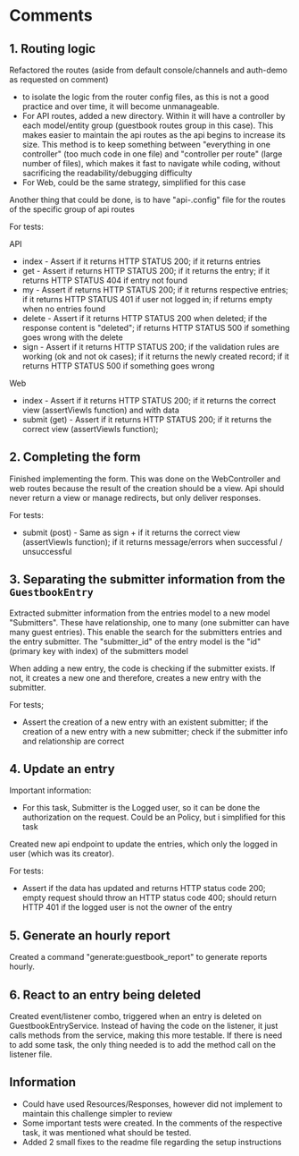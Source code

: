 # Comments

## 1. Routing logic

 Refactored the routes (aside from default console/channels and auth-demo as requested on comment)
 - to isolate the logic from the router config files, as this is not a good practice and over time, it will 
   become unmanageable.
 - For API routes, added a new directory. Within it will have a controller by each model/entity group 
   (guestbook routes group in this case). This makes easier to maintain the api routes as the api begins 
   to increase its size. This method is to keep something between "everything in one controller" (too much code
   in one file) and "controller per route" (large number of files), which makes it fast to navigate while 
   coding, without sacrificing the readability/debugging difficulty
 - For Web, could be the same strategy, simplified for this case

Another thing that could be done, is to have "api-<group>.config" file for the routes of the specific group of api routes

For tests:

API
- index - Assert if it returns HTTP STATUS 200; if it returns entries
- get - Assert if returns HTTP STATUS 200; if it returns the entry; if it returns HTTP STATUS 404 if entry not found
- my - Assert if returns HTTP STATUS 200; if it returns respective entries; if it returns HTTP STATUS 401 if user 
  not logged in; if returns empty when no entries found
- delete - Assert if it returns HTTP STATUS 200 when deleted; if the response content is "deleted"; if returns HTTP 
  STATUS 500 if something goes wrong with the delete
- sign - Assert if it returns HTTP STATUS 200; if the validation rules are working (ok and not ok cases); if it returns
  the newly created record; if it returns HTTP STATUS 500 if something goes wrong

Web
- index - Assert if it returns HTTP STATUS 200; if it returns the correct view (assertViewIs function) and with data
- submit (get) - Assert if it returns HTTP STATUS 200; if it returns the correct view (assertViewIs function);

## 2. Completing the form

 Finished implementing the form. This was done on the WebController and web routes because the result of the creation
 should be a view. Api should never return a view or manage redirects, but only deliver responses.

For tests:
- submit (post) - Same as sign + if it returns the correct view (assertViewIs function); if it returns message/errors 
  when successful / unsuccessful

## 3. Separating the submitter information from the `GuestbookEntry`

Extracted submitter information from the entries model to a new model "Submitters". These have relationship, one to 
many (one submitter can have many guest entries). This enable the search for the submitters entries and the entry 
submitter. The "submitter_id" of the entry model is the "id" (primary key with index) of the submitters model

When adding a new entry, the code is checking if the submitter exists. If not, it creates a new one and therefore, 
creates a new entry with the submitter.

For tests;
- Assert the creation of a new entry with an existent submitter; if the creation of a new entry with a new submitter; 
  check if the submitter info and relationship are correct

## 4. Update an entry

Important information:
- For this task, Submitter is the Logged user, so it can be done the authorization on the request. Could be an Policy,
  but i simplified for this task

Created new api endpoint to update the entries, which only the logged in user (which was its creator).

For tests:
- Assert if the data has updated and returns HTTP status code 200; empty request should throw an HTTP status code 400; 
  should return HTTP 401 if the logged user is not the owner of the entry

## 5. Generate an hourly report

Created a command "generate:guestbook_report" to generate reports hourly.

## 6. React to an entry being deleted

Created event/listener combo, triggered when an entry is deleted on GuestbookEntryService. Instead of having the code 
on the listener, it just calls methods from the service, making this more testable. If there is need to add some task, 
the only thing needed is to add the method call on the listener file.

## Information
- Could have used Resources/Responses, however did not implement to maintain this challenge simpler to review
- Some important tests were created. In the comments of the respective task, it was mentioned what should be tested.
- Added 2 small fixes to the readme file regarding the setup instructions
